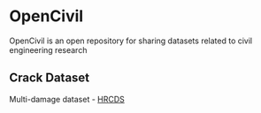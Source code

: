 # OpenCivil
OpenCivil is an open repository for sharing datasets related to civil engineering research

## Crack Dataset

Multi-damage dataset - [HRCDS](https://data.mendeley.com/datasets/6x4dzzrs2h/1)
